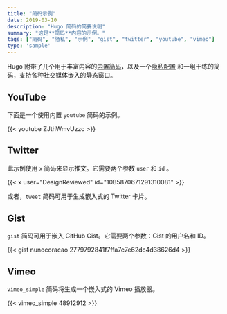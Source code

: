 ```yaml
---
title: "简码示例"
date: 2019-03-10
description: "Hugo 简码的简要说明"
summary: "这是**简码**内容的示例。"
tags: ["简码", "隐私", "示例", "gist", "twitter", "youtube", "vimeo"]
type: 'sample'
---
```


Hugo 附带了几个用于丰富内容的[内置简码](https://gohugo.io/content-management/shortcodes/#embedded)，以及一个[隐私配置](https://gohugo.io/about/hugo-and-gdpr/) 和一组干练的简码，支持各种社交媒体嵌入的静态窗口。

## YouTube

下面是一个使用内置 `youtube` 简码的示例。

{{< youtube ZJthWmvUzzc >}}

## Twitter

此示例使用 `x` 简码来显示推文。它需要两个参数 `user` 和 `id` 。

{{< x user="DesignReviewed" id="1085870671291310081" >}}

或者，`tweet` 简码可用于生成嵌入式的 Twitter 卡片。

## Gist

`gist` 简码可用于嵌入 GitHub Gist。它需要两个参数：Gist 的用户名和 ID。

{{< gist nunocoracao 2779792841f7ffa7c7e62dc4d38626d4 >}}

## Vimeo

`vimeo_simple` 简码将生成一个嵌入式的 Vimeo 播放器。

{{< vimeo_simple 48912912 >}}
